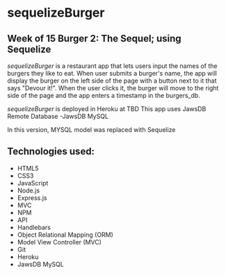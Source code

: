 # sequelizeBurger
## Week of 15 Burger 2: The Sequel; using Sequelize 

*sequelizeBurger* is a restaurant app that lets users input the names of the burgers they like to eat.  When user submits a burger's name, the app will display the burger on the left side of the page with a button next to it that says "Devour it!".  When the user clicks it, the burger will move to the right side of the page and the app enters a timestamp in the burgers_db.

*sequelizeBurger*   is deployed in Heroku at TBD
This app uses JawsDB Remote Database -JawsDB MySQL


In this version, MYSQL model was replaced with Sequelize
## Technologies used:
* HTML5
* CSS3
* JavaScript
* Node.js  
* Express.js 
* MVC
* NPM
* API
* Handlebars
* Object Relational Mapping (ORM)
* Model View Controller (MVC)
* Git
* Heroku
* JawsDB MySQL




